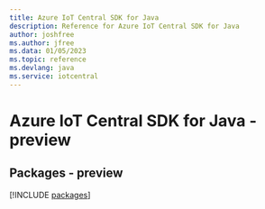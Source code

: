 ```yaml
---
title: Azure IoT Central SDK for Java
description: Reference for Azure IoT Central SDK for Java
author: joshfree
ms.author: jfree
ms.data: 01/05/2023
ms.topic: reference
ms.devlang: java
ms.service: iotcentral
---
```

# Azure IoT Central SDK for Java - preview
## Packages - preview
[!INCLUDE [packages](iot-central-index.md)]